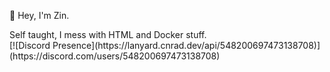 👋 Hey, I'm Zin.
<div></div>
Self taught, I mess with HTML and Docker stuff.

<div></div>
[![Discord Presence](https://lanyard.cnrad.dev/api/548200697473138708)](https://discord.com/users/548200697473138708)
